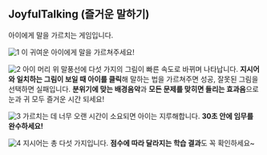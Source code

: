 ## JoyfulTalking (즐거운 말하기)

아이에게 말을 가르치는 게임입니다.

![1](https://github.com/Moon9898/JoyfulTalking/blob/6242d96136d4ac88b822dcee06cbe1352ce19ff7/ReadMe_Images/1.PNG?raw=true)
이 귀여운 아이에게 말을 가르쳐주세요!

![2](https://github.com/Moon9898/JoyfulTalking/blob/6242d96136d4ac88b822dcee06cbe1352ce19ff7/ReadMe_Images/2.PNG?raw=true)
아이 머리 위 말풍선에 다섯 가지의 그림이 빠른 속도로 바뀌며 나타납니다.
**지시어와 일치하는 그림이 보일 때 아이를 클릭**해 말하는 법을 가르쳐주면 성공, 잘못된 그림을 선택하면 실패입니다.
**분위기에 맞는 배경음악**과 **모든 문제를 맞히면 들리는 효과음**으로 눈과 귀 모두 즐거운 시간 되세요!

![3](https://github.com/Moon9898/JoyfulTalking/blob/6242d96136d4ac88b822dcee06cbe1352ce19ff7/ReadMe_Images/3.PNG?raw=true)
가르치는 데 너무 오랜 시간이 소요되면 아이는 지루해합니다. **30초 안에 임무를 완수하세요!**

![4](https://github.com/Moon9898/JoyfulTalking/blob/c93b4959a157ba48d8d04f4c0cc3868b04822da5/ReadMe_Images/4.PNG?raw=true)
지시어는 총 다섯 가지입니다. **점수에 따라 달라지는 학습 결과**도 꼭 확인하세요~
